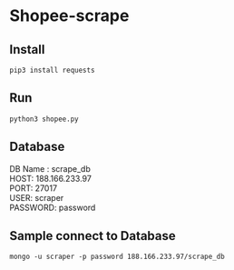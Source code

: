 # Shopee-scrape

## Install
    
    pip3 install requests

## Run

    python3 shopee.py

## Database
DB Name : scrape_db <br>
HOST: 188.166.233.97 <br>
PORT: 27017 <br>
USER: scraper <br>
PASSWORD: password <br>

## Sample connect to Database

    mongo -u scraper -p password 188.166.233.97/scrape_db